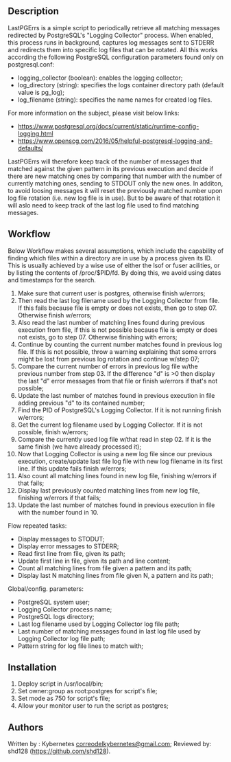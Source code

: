 Description
-----------
LastPGErrs is a simple script to periodically retrieve all matching messages redirected by PostgreSQL's "Logging 
Collector" process. When enabled, this process runs in background, captures log messages sent to STDERR and redirects
them into specific log files that can be rotated. All this works according the following PostgreSQL configuration
parameters found only on postgresql.conf:
* logging_collector (boolean): enables the logging collector;
* log_directory (string): specifies the logs container directory path (default value is pg_log);
* log_filename (string): specifies the name names for created log files.

For more information on the subject, please visit below links:
* https://www.postgresql.org/docs/current/static/runtime-config-logging.html
* https://www.openscg.com/2016/05/helpful-postgresql-logging-and-defaults/

LastPGErrs will therefore keep track of the number of messages that matched against the given pattern in its previous
execution and decide if there are new matching ones by comparing that number with the number of currently matching ones,
sending to STDOUT only the new ones. In additon, to avoid loosing messages it will reset the previously matched number
upon log file rotation (i.e. new log file is in use). But to be aware of that rotation it will aslo need to keep track
of the last log file used to find matching messages.

Workflow
--------
Below Workflow makes several assumptions, which include the capability of finding which files within a directory are in
use by a process given its ID. This is usually achieved by a wise use of either the lsof or fuser acilities, or by
listing the contents of /proc/$PID/fd. By doing this, we avoid using dates and timestamps for the search.

01. Make sure that current user is postgres, otherwise finish w/errors;
02. Then read the last log filename used by the Logging Collector from file. If this fails because file is empty or does
    not exists, then go to step 07. Otherwise finish w/errors;
03. Also read the last number of matching lines found during previous execution from file, if this is not possible
    because file is empty or does not exists, go to step 07. Otherwise finishing with errors;
04. Continue by counting the current number matches found in previous log file. If this is not possible, throw a warning
    explaining that some errors might be lost from previous log rotation and continue w/step 07;
05. Compare the current number of errors in previous log file w/the previous number from step 03. If the difference "d"
    is >0 then display the last "d" error messages from that file or finish w/errors if that's not possible;
06. Update the last number of matches found in previous execution in file adding previous "d" to its contained number;
07. Find the PID of PostgreSQL's Logging Collector. If it is not running finish w/errors;
08. Get the current log filename used by Logging Collector. If it is not possible, finish w/errors;
09. Compare the currently used log file w/that read in step 02. If it is the same finish (we have already processed it);
10. Now that Logging Collector is using a new log file since our previous execution, create/update last file log
    file with new log filename in its first line. If this update fails finish w/errors;
11. Also count all matching lines found in new log file, finishing w/errors if that fails;
12. Display last previously counted matching lines from new log file, finishing w/errors if that fails;
13. Update the last number of matches found in previous execution in file with the number found in 10.

Flow repeated tasks:
* Display messages to STODUT;
* Display error messages to STDERR;
* Read first line from file, given its path;
* Update first line in file, given its path and line content;
* Count all matching lines from file given a pattern and its path;
* Display last N matching lines from file given N, a pattern and its path;

Global/config. parameters:
* PostgreSQL system user;
* Logging Collector process name;
* PostgreSQL logs directory;
* Last log filename used by Logging Collector log file path;
* Last number of matching messages found in last log file used by Logging Collector log file path;
* Pattern string for log file lines to match with;

Installation
------------
01. Deploy script in /usr/local/bin;
02. Set owner:group as root:postgres for script's file;
03. Set mode as 750 for script's file;
04. Allow your monitor user to run the script as postgres;

Authors
-------
Written by :  Kybernetes <correodelkybernetes@gmail.com>;
Reviewed by:  shd128 (https://github.com/shd128).
         

